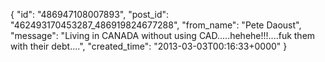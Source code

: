  {
   "id": "486947108007893",
   "post_id": "462493170453287_486919824677288",
   "from_name": "Pete Daoust",
   "message": "Living in CANADA without using CAD.....hehehe!!!....fuk them with their debt....",
   "created_time": "2013-03-03T00:16:33+0000"
 }
